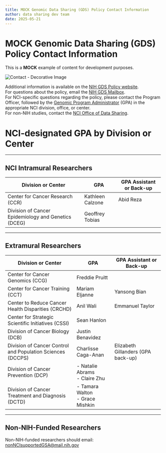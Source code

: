 ```yaml
---
title: MOCK Genomic Data Sharing (GDS) Policy Contact Information
author: data sharing dev team
date: 2025-05-21
---
```



# MOCK Genomic Data Sharing (GDS) Policy Contact Information

This is a **MOCK** example of content for development purposes.

![Contact - Decorative Image](https://datascience.cancer.gov/sites/default/files/inline-images/contactpicture_0.png)

Additional information is available on the [NIH GDS Policy website](https://sharing.nih.gov/genomic-data-sharing-policy).  
For questions about the policy, email the [NIH GDS Mailbox](mailto:GDS@mail.nih.gov).  
For NCI-specific questions regarding the policy, please contact the Program Officer, followed by the [Genomic Program Administrator](https://sharing.nih.gov/contacts-and-help#gds_support) (GPA) in the appropriate NCI division, office, or center.  
For non-NIH studies, contact the [NCI Office of Data Sharing](mailto:NCIOfficeofDataSharing@mail.nih.gov).


# NCI-designated GPA by Division or Center



---

## NCI Intramural Researchers

| Division or Center                                    | GPA                | GPA Assistant or Back-up |
|-------------------------------------------------------|--------------------|---------------------------|
| Center for Cancer Research (CCR)                      | Kathleen Calzone   | Abid Reza                 |
| Division of Cancer Epidemiology and Genetics (DCEG)   | Geoffrey Tobias    |                           |

---

## Extramural Researchers

| Division or Center                                                    | GPA                          | GPA Assistant or Back-up             |
|-----------------------------------------------------------------------|-------------------------------|--------------------------------------|
| Center for Cancer Genomics (CCG)                                      | Freddie Pruitt                |                                      |
| Center for Cancer Training (CCT)                                      | Mariam Eljanne                | Yansong Bian                         |
| Center to Reduce Cancer Health Disparities (CRCHD)                    | Anil Wali                     | Emmanuel Taylor                      |
| Center for Strategic Scientific Initiatives (CSSI)                    | Sean Hanlon                   |                                      |
| Division of Cancer Biology (DCB)                                      | Justin Benavidez              |                                      |
| Division of Cancer Control and Population Sciences (DCCPS)            | Charlisse Caga-Anan           | Elizabeth Gillanders (GPA back-up)  |
| Division of Cancer Prevention (DCP)                                   | - Natalie Abrams<br>- Claire Zhu |                                   |
| Division of Cancer Treatment and Diagnosis (DCTD)                     | - Tamara Walton<br>- Grace Mishkin |                                  |

---

## Non-NIH-Funded Researchers

Non-NIH-funded researchers should email: [nonNCIsupportedGSA@mail.nih.gov](mailto:nonNCIsupportedGSA@mail.nih.gov)
